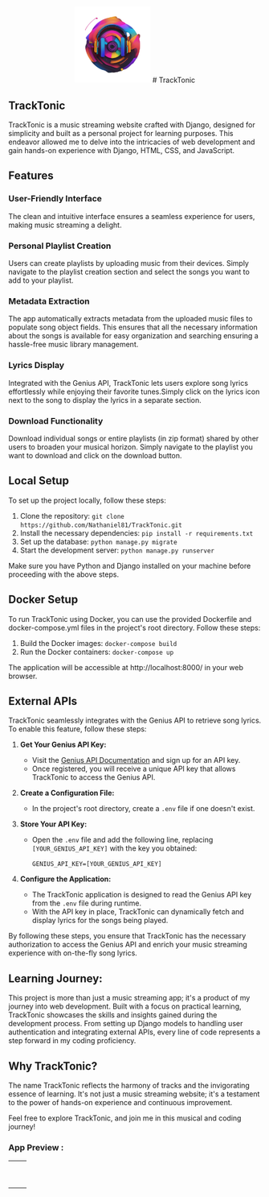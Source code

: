 <div align="center">
<img width="30%" src="./Logo_readme/Logo-new.png">
 # TrackTonic
</div>

## **TrackTonic**

TrackTonic is a music streaming website crafted with Django, designed for simplicity and built as a personal project for learning purposes. This endeavor allowed me to delve into the intricacies of web development and gain hands-on experience with Django, HTML, CSS, and JavaScript.

## Features

### User-Friendly Interface
The clean and intuitive interface ensures a seamless experience for users, making music streaming a delight.

### Personal Playlist Creation

Users can create playlists by uploading music from their devices. Simply navigate to the playlist creation section and select the songs you want to add to your playlist.

### Metadata Extraction

The app automatically extracts metadata from the uploaded music files to populate song object fields. This ensures that all the necessary information about the songs is available for easy organization and searching ensuring a hassle-free music library management.

### Lyrics Display

Integrated with the Genius API, TrackTonic lets users explore song lyrics effortlessly while enjoying their favorite tunes.Simply click on the lyrics icon next to the song to display the lyrics in a separate section.
 

### Download Functionality

Download individual songs or entire playlists (in zip format) shared by other users to broaden your musical horizon.
Simply navigate to the playlist you want to download and click on the download button.

## Local Setup

To set up the project locally, follow these steps:

1. Clone the repository: `git clone https://github.com/Nathaniel81/TrackTonic.git`
2. Install the necessary dependencies: `pip install -r requirements.txt`
3. Set up the database: `python manage.py migrate`
4. Start the development server: `python manage.py runserver`

Make sure you have Python and Django installed on your machine before proceeding with the above steps.

## Docker Setup

To run TrackTonic using Docker, you can use the provided Dockerfile and docker-compose.yml files in the project's root directory. Follow these steps:

1. Build the Docker images: `docker-compose build`
2. Run the Docker containers: `docker-compose up`

The application will be accessible at http://localhost:8000/ in your web browser.

## External APIs

TrackTonic seamlessly integrates with the Genius API to retrieve song lyrics. To enable this feature, follow these steps:

1. **Get Your Genius API Key:**
   - Visit the [Genius API Documentation](https://docs.genius.com/) and sign up for an API key.
   - Once registered, you will receive a unique API key that allows TrackTonic to access the Genius API.

2. **Create a Configuration File:**
   - In the project's root directory, create a `.env` file if one doesn't exist.

3. **Store Your API Key:**
   - Open the `.env` file and add the following line, replacing `[YOUR_GENIUS_API_KEY]` with the key you obtained:
     ```plaintext
     GENIUS_API_KEY=[YOUR_GENIUS_API_KEY]
     ```

4. **Configure the Application:**
   - The TrackTonic application is designed to read the Genius API key from the `.env` file during runtime.
   - With the API key in place, TrackTonic can dynamically fetch and display lyrics for the songs being played.

By following these steps, you ensure that TrackTonic has the necessary authorization to access the Genius API and enrich your music streaming experience with on-the-fly song lyrics.

## Learning Journey:

This project is more than just a music streaming app; it's a product of my journey into web development. Built with a focus on practical learning, TrackTonic showcases the skills and insights gained during the development process. From setting up Django models to handling user authentication and integrating external APIs, every line of code represents a step forward in my coding proficiency.

## Why TrackTonic?

The name TrackTonic reflects the harmony of tracks and the invigorating essence of learning. It's not just a music streaming website; it's a testament to the power of hands-on experience and continuous improvement.

Feel free to explore TrackTonic, and join me in this musical and coding journey!

### App Preview :

<table width="100%"> 
<tr>
<td width="50%">      
&nbsp; 
<br>
<p align="center">
  
</p>
<img src="">
</td> 
<td width="50%">
<br>
<p align="center">
  
</p>
<img src="">  
</td>
</table>
